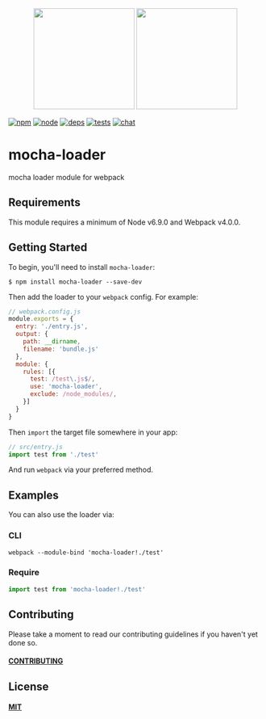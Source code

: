 <div align="center">
  <img width="200" height="200" src="https://cdn.worldvectorlogo.com/logos/mocha.svg">
  <a href="https://github.com/webpack/webpack">
    <img width="200" height="200" src="https://webpack.js.org/assets/icon-square-big.svg">
  </a>
</div>

[![npm][npm]][npm-url]
[![node][node]][node-url]
[![deps][deps]][deps-url]
[![tests][tests]][tests-url]
[![chat][chat]][chat-url]

# mocha-loader

mocha loader module for webpack

## Requirements

This module requires a minimum of Node v6.9.0 and Webpack v4.0.0.

## Getting Started

To begin, you'll need to install `mocha-loader`:

```console
$ npm install mocha-loader --save-dev
```

Then add the loader to your `webpack` config. For example:

```js
// webpack.config.js
module.exports = {
  entry: './entry.js',
  output: {
    path: __dirname,
    filename: 'bundle.js'
  },
  module: {
    rules: [{
      test: /test\.js$/,
      use: 'mocha-loader',
      exclude: /node_modules/,
    }]
  }
}
```

Then `import` the target file somewhere in your app:

```js
// src/entry.js
import test from './test'
```

And run `webpack` via your preferred method.

## Examples

You can also use the loader via:

### CLI

```console
webpack --module-bind 'mocha-loader!./test'
```

### Require

```js
import test from 'mocha-loader!./test'
```

## Contributing

Please take a moment to read our contributing guidelines if you haven't yet done so.

#### [CONTRIBUTING](./.github/CONTRIBUTING)

## License

#### [MIT](./LICENSE)

[npm]: https://img.shields.io/npm/v/mocha-loader.svg
[npm-url]: https://npmjs.com/package/mocha-loader

[node]: https://img.shields.io/node/v/mocha-loader.svg
[node-url]: https://nodejs.org

[deps]: https://david-dm.org/webpack-contrib/mocha-loader.svg
[deps-url]: https://david-dm.org/webpack-contrib/mocha-loader

[tests]: 	https://img.shields.io/circleci/project/github/webpack-contrib/mocha-loader.svg
[tests-url]: https://circleci.com/gh/webpack-contrib/mocha-loader

[cover]: https://codecov.io/gh/webpack-contrib/mocha-loader/branch/master/graph/badge.svg
[cover-url]: https://codecov.io/gh/webpack-contrib/mocha-loader

[chat]: https://img.shields.io/badge/gitter-webpack%2Fwebpack-brightgreen.svg
[chat-url]: https://gitter.im/webpack/webpack